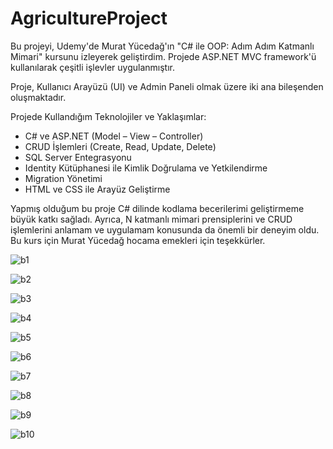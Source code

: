 # AgricultureProject

Bu projeyi, Udemy'de Murat Yücedağ'ın "C# ile OOP: Adım Adım Katmanlı Mimari" kursunu izleyerek geliştirdim. Projede ASP.NET MVC framework'ü kullanılarak çeşitli işlevler uygulanmıştır.

Proje, Kullanıcı Arayüzü (UI) ve Admin Paneli olmak üzere iki ana bileşenden oluşmaktadır.

Projede Kullandığım Teknolojiler ve Yaklaşımlar:
- C# ve ASP.NET (Model – View – Controller)
- CRUD İşlemleri (Create, Read, Update, Delete)
- SQL Server Entegrasyonu
- Identity Kütüphanesi ile Kimlik Doğrulama ve Yetkilendirme
- Migration Yönetimi
- HTML ve CSS ile Arayüz Geliştirme

Yapmış olduğum bu proje C# dilinde kodlama becerilerimi geliştirmeme büyük katkı sağladı. Ayrıca, N katmanlı mimari prensiplerini ve CRUD işlemlerini anlamam ve uygulamam konusunda da önemli bir deneyim oldu. Bu kurs için Murat Yücedağ hocama emekleri için teşekkürler.


![b1](https://github.com/user-attachments/assets/209d5f59-815c-4106-9f15-9c28aa0867c1)

![b2](https://github.com/user-attachments/assets/392a3bfa-f8c0-41d3-8c5b-a7ae4f1b519f)

![b3](https://github.com/user-attachments/assets/071f0d15-b431-482d-aa55-f9ab9e9ff38b)

![b4](https://github.com/user-attachments/assets/2b872e3d-1c89-4048-b37f-0a352d4a7335)

![b5](https://github.com/user-attachments/assets/e760cc16-5cfc-47eb-b0f3-cc30649e61fd)

![b6](https://github.com/user-attachments/assets/23e84cd7-3e5a-4e06-98e2-6996ae4a7750)

![b7](https://github.com/user-attachments/assets/21aab0e6-f60e-4fe3-baf1-6105e6e97447)

![b8](https://github.com/user-attachments/assets/ba2177fe-ede7-4681-a6c7-1f813ee3910d)

![b9](https://github.com/user-attachments/assets/3f8ccada-35b7-49ff-8458-e08a20d589a7)

![b10](https://github.com/user-attachments/assets/c78e7bb1-4817-4d0a-a928-30e2ed57baad)

